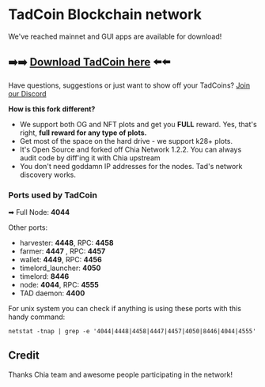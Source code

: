 # TadCoin Blockchain network

We've reached mainnet and GUI apps are available for download! 
## ➡️➡️ [Download TadCoin here](https://github.com/Tad-Network/tad-blockchain/releases) ⬅️⬅️

Have questions, suggestions or just want to show off your TadCoins? [Join our Discord](https://discord.gg/mwZF9DX544)

**How is this fork different?**

* We support both OG and NFT plots and get you **FULL** reward. Yes, that's right, **full reward for any type of plots.**
* Get most of the space on the hard drive - we support k28+ plots.  
* It's Open Source and forked off Chia Network 1.2.2. You can always audit code by diff'ing it with Chia upstream
* You don't need goddamn IP addresses for the nodes. Tad's network discovery works.

                                                         
### Ports used by TadCoin

➡ Full Node: **4044** 

Other ports: 
- harvester: **4448**, RPC: **4458**
- farmer: **4447** , RPC: **4457**
- wallet: **4449**, RPC: **4456**
- timelord_launcher: **4050**
- timelord: **8446**
- node: **4044**, RPC: **4555**
- TAD daemon: **4400**

For unix system you can check if anything is using these ports with this handy command:
```
netstat -tnap | grep -e '4044|4448|4458|4447|4457|4050|8446|4044|4555'
```
                                                              
## Credit

Thanks Chia team and awesome people participating in the network!
